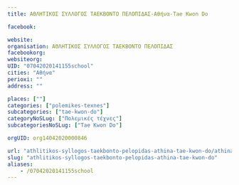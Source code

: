 ```yaml
---
title: ΑΘΛΗΤΙΚΟΣ ΣΥΛΛΟΓΟΣ ΤΑΕΚΒΟΝΤΟ ΠΕΛΟΠΙΔΑΣ-Αθήνα-Tae Kwon Do

facebook:

website:
organisation: ΑΘΛΗΤΙΚΟΣ ΣΥΛΛΟΓΟΣ ΤΑΕΚΒΟΝΤΟ ΠΕΛΟΠΙΔΑΣ
facebookorg:
websiteorg:
UID: "07042020141155school"
cities: "Αθήνα"
perioxi: ""
address: ""

places: [""]
categories: ["polemikes-texnes"]
subcategories: ["tae-kwon-do"]
categoryNoSLug: ["Πολεμικές τέχνες"]
subcategoriesNoSLug: ["Tae Kwon Do"]

orgUID: org14042020000846

url: "athlitikos-syllogos-taekbonto-pelopidas-athina-tae-kwon-do/athina//"
slug: "athlitikos-syllogos-taekbonto-pelopidas-athina-tae-kwon-do"
aliases:
    - /07042020141155school
---
```





